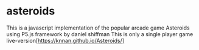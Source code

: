 # asteroids
This is a javascript implementation of the popular arcade game Asteroids using P5.js framework by daniel shiffman
This is only a single player game<br/>
live-version[https://knnan.github.io/Asteroids/]
